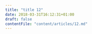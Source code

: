 ```yaml
---
title: "title 12"
date: 2018-03-31T16:12:31+01:00
draft: false
contentFile: "content/articles/12.md"
---
```


